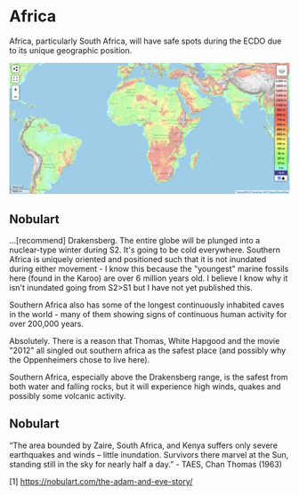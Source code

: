 # Africa

Africa, particularly South Africa, will have safe spots during the ECDO due to its unique geographic position.

![af](img/africa-elevation.png "af")

## Nobulart

...[recommend] Drakensberg. The entire globe will be plunged into a nuclear-type winter during S2. It's going to be cold everywhere. Southern Africa is uniquely oriented and positioned such that it is not inundated during either movement - I know this because the "youngest" marine fossils here (found in the Karoo) are over 6 million years old. I believe I know why it isn't inundated going from S2>S1 but I have not yet published this.

Southern Africa also has some of the longest continuously inhabited caves in the world - many of them showing signs of continuous human activity for over 200,000 years.

Absolutely. There is a reason that Thomas, White Hapgood and the movie "2012" all singled out southern africa as the safest place (and possibly why the Oppenheimers chose to live here).

Southern Africa, especially above the Drakensberg range, is the safest from both water and falling rocks, but it will experience high winds, quakes and possibly some volcanic activity.

## Nobulart

“The area bounded by Zaire, South Africa, and Kenya suffers only severe earthquakes and winds – little inundation. Survivors there marvel at the Sun, standing still in the sky for nearly half a day.” - TAES, Chan Thomas (1963)

[1] https://nobulart.com/the-adam-and-eve-story/
